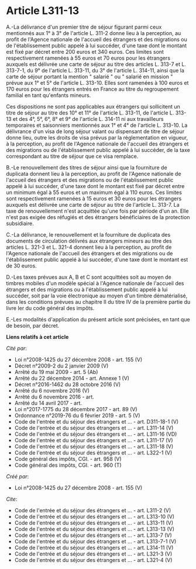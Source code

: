 # Article L311-13

A.-La délivrance d'un premier titre de séjour figurant parmi ceux mentionnés aux 1° à 3° de l'article L. 311-2 donne lieu à
la perception, au profit de l'Agence nationale de l'accueil des étrangers et des migrations ou de l'établissement public
appelé à lui succéder, d'une taxe dont le montant est fixé par décret entre 200 euros et 340 euros. Ces limites sont
respectivement ramenées à 55 euros et 70 euros pour les étrangers auxquels est délivrée une carte de séjour au titre des
articles L. 313-7 et L. 313-7-1, du 9° de l'article L. 313-11, du 3° de l'article L. 314-11, ainsi que la carte de séjour
portant la mention " salarié " ou " salarié en mission " prévue aux 1° et 5° de l'article L. 313-10. Elles sont ramenées à
100 euros et 170 euros pour les étrangers entrés en France au titre du regroupement familial en tant qu'enfants mineurs. 

Ces dispositions ne sont pas applicables aux étrangers qui sollicitent un titre de séjour au titre des 10° et 11° de
l'article L. 313-11, de l'article L. 313-13 et des 4°, 5°, 6°, 8° et 9° de l'article L. 314-11 ni aux travailleurs
temporaires et saisonniers mentionnés aux 1° et 4° de l'article L. 313-10. La délivrance d'un visa de long séjour valant ou
dispensant de titre de séjour donne lieu, outre les droits de visa prévus par la réglementation en vigueur, à la perception,
au profit de l'Agence nationale de l'accueil des étrangers et des migrations ou de l'établissement public appelé à lui
succéder, de la taxe correspondant au titre de séjour que ce visa remplace.

B.-Le renouvellement des titres de séjour ainsi que la fourniture de duplicata donnent lieu à la perception, au profit de
l'Agence nationale de l'accueil des étrangers et des migrations ou de l'établissement public appelé à lui succéder, d'une
taxe dont le montant est fixé par décret entre un minimum égal à 55 euros et un maximum égal à 110 euros. Ces limites sont
respectivement ramenées à 15 euros et 30 euros pour les étrangers auxquels est délivrée une carte de séjour au titre de
l'article L. 313-7. La taxe de renouvellement n'est acquittée qu'une fois par période d'un an. Elle n'est pas exigée des
réfugiés et des étrangers bénéficiaires de la protection subsidiaire.

C.-La délivrance, le renouvellement et la fourniture de duplicata des documents de circulation délivrés aux étrangers mineurs
au titre des articles L. 321-3 et L. 321-4 donnent lieu à la perception, au profit de l'Agence nationale de l'accueil des
étrangers et des migrations ou de l'établissement public appelé à lui succéder, d'une taxe dont le montant est de 30 euros.

D.-Les taxes prévues aux A, B et C sont acquittées soit au moyen de timbres mobiles d'un modèle spécial à l'Agence nationale
de l'accueil des étrangers et des migrations ou à l'établissement public appelé à lui succéder, soit par la voie électronique
au moyen d'un timbre dématérialisé, dans les conditions prévues au chapitre II du titre IV de la première partie du livre Ier
du code général des impôts.

E.-Les modalités d'application du présent article sont précisées, en tant que de besoin, par décret.

**Liens relatifs à cet article**

_Cité par_:

  - Loi n°2008-1425 du 27 décembre 2008 - art. 155 (V)
  - Décret n°2009-2 du 2 janvier 2009 (V)
  - Arrêté du 19 mai 2009 - art. 5 (Ab)
  - Arrêté du 22 décembre 2014 - art. Annexe 1 (V)
  - Décret n°2016-1462 du 28 octobre 2016 (V)
  - Arrêté du 6 novembre 2016 (V)
  - Arrêté du 6 novembre 2016 - art.
  - Arrêté du 14 avril 2017 - art.
  - Loi n°2017-1775 du 28 décembre 2017 - art. 89 (V)
  - Ordonnance n°2019-76 du 6 février 2019 - art. 5 (V)
  - Code de l'entrée et du séjour des étrangers et ... - art. D311-18-1 (V)
  - Code de l'entrée et du séjour des étrangers et ... - art. L311-14 (V)
  - Code de l'entrée et du séjour des étrangers et ... - art. L311-16 (VD)
  - Code de l'entrée et du séjour des étrangers et ... - art. L311-17 (V)
  - Code de l'entrée et du séjour des étrangers et ... - art. L311-18 (V)
  - Code de l'entrée et du séjour des étrangers et ... - art. L322-1 (V)
  - Code général des impôts, CGI. - art. 958 (V)
  - Code général des impôts, CGI. - art. 960 (T)

_Créé par_:

  - Loi n°2008-1425 du 27 décembre 2008 - art. 155 (V)

_Cite_:

  - Code de l'entrée et du séjour des étrangers et ... - art. L311-2 (V)
  - Code de l'entrée et du séjour des étrangers et ... - art. L313-10 (V)
  - Code de l'entrée et du séjour des étrangers et ... - art. L313-11 (V)
  - Code de l'entrée et du séjour des étrangers et ... - art. L313-13 (V)
  - Code de l'entrée et du séjour des étrangers et ... - art. L313-7 (V)
  - Code de l'entrée et du séjour des étrangers et ... - art. L313-7-1 (V)
  - Code de l'entrée et du séjour des étrangers et ... - art. L314-11 (V)
  - Code de l'entrée et du séjour des étrangers et ... - art. L321-3 (V)
  - Code de l'entrée et du séjour des étrangers et ... - art. L321-4 (V)
